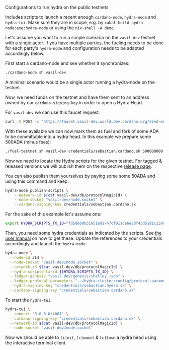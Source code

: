 Configurations to run hydra on the public testnets

Includes scripts to launch a recent enough `cardano-node`, `hydra-node` and
`hydra-tui`. Make sure they are in scope, e.g. by `cabal build
hydra-node:exe:hydra-node` or using the `nix-shell -A demo`.

Let's assume you want to run a simple scenario on the `vasil-dev` testnet with a single actor. If you have multiple parties, the fueling needs to be done for each party's `hydra-node` and configuration needs to be adapted accordingly below.

First start a cardano-node and see whether it synchronizes:

```sh
./cardano-node.sh vasil-dev
```

A minimal scenario would be a single actor running a hydra-node on the testnet. 

Now, we need funds on the testnet and have them sent to an address owned by our `cardano-signing-key` in order to open a Hydra Head.

For `vasil-dev` we can use this faucet request:

``` sh
curl -X POST -s "https://faucet.vasil-dev.world.dev.cardano.org/send-money/$(cat credentials/sebastian.cardano.address)?api_key=oochuyai3ku4Fei4ahth9ooch9ohth7d"
```

With these available we can now mark them as fuel and fork of some ADA to be committable into a hydra head. In this example we prepare some 500ADA (minus fees):

``` sh
./fuel-testnet.sh vasil-dev credentials/sebastian.cardano.sk 500000000
```

Now we need to locate the Hydra scripts for the given testnet. For tagged &
released versions we will publish them on the respective [release
page](https://github.com/input-output-hk/hydra/releases).

You can also publish them yourselves by paying some some 50ADA and using this
command and keep:

``` sh
hydra-node publish-scripts \
    --network-id $(cat vasil-dev/db/protocolMagicId) \
    --node-socket "vasil-dev/node.socket" \
    --cardano-signing-key credentials/sebastian.cardano.sk
```

For the sake of this example let's assume one:

``` sh
export HYDRA_SCRIPTS_TX_ID="fd5de60b31651ed1747cf911ce6e2df43d5181c139d606e37eb58bbd9ecbbf5b"
```

Then, you need some hydra credentials as indicated by the scripts. See [the user
manual](https://hydra.family/head-protocol/docs/getting-started/quickstart#and-where-to-find-them)
on how to get these. Update the references to your credentials accordingly and
launch the `hydra-node`:

``` sh
hydra-node \
  --node-id 314 \
  --node-socket "vasil-dev/node.socket" \
  --network-id $(cat vasil-dev/db/protocolMagicId) \
  --hydra-scripts-tx-id ${HYDRA_SCRIPTS_TX_ID} \
  --ledger-genesis "vasil-dev/genesis/shelley.json" \
  --ledger-protocol-parameters "../hydra-cluster/config/protocol-parameters.json" \
  --hydra-signing-key "credentials/sebastian.hydra.sk" \
  --cardano-signing-key "credentials/sebastian.cardano.sk"
```

To start the `hydra-tui`:

``` sh
hydra-tui \
  --connect "0.0.0.0:4001" \
  --cardano-signing-key "credentials/sebastian.cardano.sk" \
  --network-id $(cat vasil-dev/db/protocolMagicId) \
  --node-socket "vasil-dev/node.socket"
```

Now we should be able to `[i]nit`, `[c]ommit` & `[c]lose` a hydra head using the interactive terminal client.
